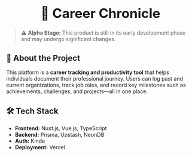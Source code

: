 <h1 align="center" style="font-size: 2.5em;">
  🚀 Career Chronicle
</h1>

> ⚠️ **Alpha Stage:** This product is still in its early development phase and may undergo significant changes.  

## 📌 About the Project  
This platform is a **career tracking and productivity tool** that helps individuals document their professional journey. Users can log past and current organizations, track job roles, and record key milestones such as achievements, challenges, and projects—all in one place.  

## 🛠 Tech Stack  
- **Frontend:** Nuxt.js, Vue.js, TypeScript  
- **Backend:** Prisma, Upstash, NeonDB
- **Auth:** Kinde  
- **Deployment:** Vercel  
